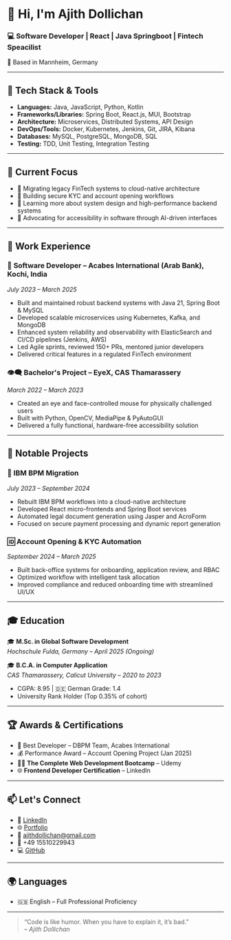 # 👋 Hi, I'm Ajith Dollichan

### 💻 Software Developer | React | Java Springboot | Fintech Speacilist
📍 Based in Mannheim, Germany

---

## 🔧 Tech Stack & Tools

- **Languages:** Java, JavaScript, Python, Kotlin  
- **Frameworks/Libraries:** Spring Boot, React.js, MUI, Bootstrap  
- **Architecture:** Microservices, Distributed Systems, API Design  
- **DevOps/Tools:** Docker, Kubernetes, Jenkins, Git, JIRA, Kibana  
- **Databases:** MySQL, PostgreSQL, MongoDB, SQL  
- **Testing:** TDD, Unit Testing, Integration Testing  

---

## 🔭 Current Focus

- 🚀 Migrating legacy FinTech systems to cloud-native architecture  
- 🔐 Building secure KYC and account opening workflows  
- 🧠 Learning more about system design and high-performance backend systems  
- 💬 Advocating for accessibility in software through AI-driven interfaces  

---

## 💼 Work Experience

### 🏦 **Software Developer – Acabes International (Arab Bank), Kochi, India**  
*July 2023 – March 2025*  
- Built and maintained robust backend systems with Java 21, Spring Boot & MySQL  
- Developed scalable microservices using Kubernetes, Kafka, and MongoDB  
- Enhanced system reliability and observability with ElasticSearch and CI/CD pipelines (Jenkins, AWS)  
- Led Agile sprints, reviewed 150+ PRs, mentored junior developers  
- Delivered critical features in a regulated FinTech environment

### 👁️‍🗨️ **Bachelor's Project – EyeX, CAS Thamarassery**  
*March 2022 – March 2023*  
- Created an eye and face-controlled mouse for physically challenged users  
- Built with Python, OpenCV, MediaPipe & PyAutoGUI  
- Delivered a fully functional, hardware-free accessibility solution  

---

## 📌 Notable Projects

### 🔄 IBM BPM Migration  
*July 2023 – September 2024*  
- Rebuilt IBM BPM workflows into a cloud-native architecture  
- Developed React micro-frontends and Spring Boot services  
- Automated legal document generation using Jasper and AcroForm  
- Focused on secure payment processing and dynamic report generation  

### 🆔 Account Opening & KYC Automation  
*September 2024 – March 2025*  
- Built back-office systems for onboarding, application review, and RBAC  
- Optimized workflow with intelligent task allocation  
- Improved compliance and reduced onboarding time with streamlined UI/UX  

---

## 🎓 Education

🎓 **M.Sc. in Global Software Development**  
*Hochschule Fulda, Germany – April 2025 (Ongoing)*  

🎓 **B.C.A. in Computer Application**  
*CAS Thamarassery, Calicut University – 2020 to 2023*  
- CGPA: 8.95 | 🇩🇪 German Grade: 1.4  
- University Rank Holder (Top 0.35% of cohort)  

---

## 🏆 Awards & Certifications

- 🥇 Best Developer – DBPM Team, Acabes International  
- 💰 Performance Award – Account Opening Project (Jan 2025)  
- 🧑‍💻 **The Complete Web Development Bootcamp** – Udemy  
- 🌐 **Frontend Developer Certification** – LinkedIn  

---

## 📫 Let's Connect

- 🔗 [LinkedIn](https://www.linkedin.com/in/ajith-dollichan-developer/)  
- 🌐 [Portfolio](https://ajithdolly.github.io/ajith-profile/)  
- 📧 ajithdollichan@gmail.com  
- 📱 +49 15510229943  
- 💻 [GitHub](https://github.com/ajithdolly)

---

## 🌍 Languages

- 🇬🇧 English – Full Professional Proficiency  

---

> “Code is like humor. When you have to explain it, it’s bad.”  
> – *Ajith Dollichan*
